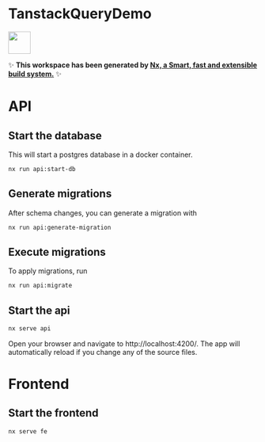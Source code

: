 # TanstackQueryDemo

<a alt="Nx logo" href="https://nx.dev" target="_blank" rel="noreferrer"><img src="https://raw.githubusercontent.com/nrwl/nx/master/images/nx-logo.png" width="45"></a>

✨ **This workspace has been generated by [Nx, a Smart, fast and extensible build system.](https://nx.dev)** ✨

# API

## Start the database

This will start a postgres database in a docker container.

```bash
nx run api:start-db
```

## Generate migrations

After schema changes, you can generate a migration with

```bash
nx run api:generate-migration
```

## Execute migrations

To apply migrations, run

```bash
nx run api:migrate
```

## Start the api

```bash
nx serve api
```

Open your browser and navigate to http://localhost:4200/. The app will automatically reload if you change any of the source files.

# Frontend

## Start the frontend

```bash
nx serve fe
```
